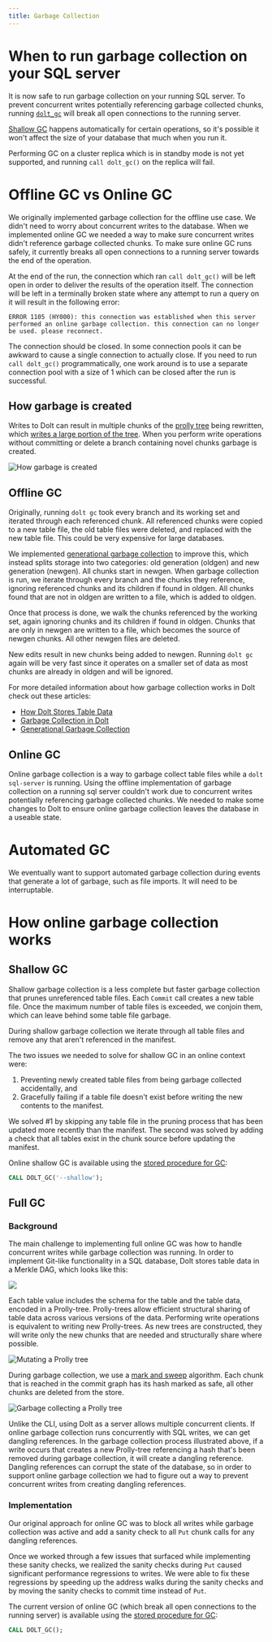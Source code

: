 ```yaml
---
title: Garbage Collection
---
```


# When to run garbage collection on your SQL server

It is now safe to run garbage collection on your running SQL server. To prevent concurrent
writes potentially referencing garbage collected chunks, running
[`dolt_gc`](../version-control/dolt-sql-procedures.md#dolt_gc) will break all open
connections to the running server.

[Shallow GC](#shallow-gc) happens automatically for certain operations, so it's possible
it won't affect the size of your database that much when you run it.

Performing GC on a cluster replica which is in standby mode is not yet supported, and running `call dolt_gc()` on the replica will fail.

# Offline GC vs Online GC

We originally implemented garbage collection for the offline use case. We didn't need to
worry about concurrent writes to the database. When we implemented online GC we needed a
way to make sure concurrent writes didn't reference garbage collected chunks. To make sure
online GC runs safely, it currently breaks all open connections to a running server towards the end of the operation.

At the end of the run, the connection which ran `call dolt_gc()` will be left open in order to deliver the results of the operation itself. The connection will be left in a terminally broken state where any attempt to run a query on it will result in the following error:

`ERROR 1105 (HY000): this connection was established when this server performed an online garbage collection. this connection can no longer be used. please reconnect.`

The connection should be closed. In some connection pools it can be awkward to cause a single connection to actually close. If you need to run `call dolt_gc()` programmatically, one work around is to use a separate connection pool with a size of 1 which can be closed after the run is successful.

## How garbage is created

Writes to Dolt can result in multiple chunks of the [prolly
tree](https://www.dolthub.com/blog/2020-04-01-how-dolt-stores-table-data) being rewritten,
which [writes a large portion of the
tree](https://www.dolthub.com/blog/2020-05-13-dolt-commit-graph-and-structural-sharing/#cant_share).
When you perform write operations without committing or delete a branch containing novel
chunks garbage is created.

![How garbage is created](../../../.gitbook/assets/how-garbage-is-created.png)

## Offline GC

Originally, running `dolt gc` took every branch and its working set and iterated through
each referenced chunk. All referenced chunks were copied to a new table file, the old
table files were deleted, and replaced with the new table file. This could be very
expensive for large databases.

We implemented [generational garbage
collection](https://www.dolthub.com/blog/2021-08-13-generational-gc) to improve this,
which instead splits storage into two categories: old generation (oldgen) and new
generation (newgen). All chunks start in newgen. When garbage collection is run, we
iterate through every branch and the chunks they reference, ignoring referenced chunks and
its children if found in oldgen. All chunks found that are not in oldgen are written to a
file, which is added to oldgen.

Once that process is done, we walk the chunks referenced by the working set, again
ignoring chunks and its children if found in oldgen. Chunks that are only in newgen are
written to a file, which becomes the source of newgen chunks. All other newgen files are
deleted.

New edits result in new chunks being added to newgen. Running `dolt gc` again will be very
fast since it operates on a smaller set of data as most chunks are already in oldgen and
will be ignored.

For more detailed information about how garbage collection works in Dolt check out these
articles:

- [How Dolt Stores Table Data](https://www.dolthub.com/blog/2020-04-01-how-dolt-stores-table-data)
- [Garbage Collection in Dolt](https://www.dolthub.com/blog/2020-10-16-garbage-collection-in-dolt)
- [Generational Garbage Collection](https://www.dolthub.com/blog/2021-08-13-generational-gc)

## Online GC

Online garbage collection is a way to garbage collect table files while a `dolt
sql-server` is running. Using the offline implementation of garbage collection on a
running sql server couldn't work due to concurrent writes potentially referencing garbage
collected chunks. We needed to make some changes to Dolt to ensure online garbage
collection leaves the database in a useable state.

# Automated GC

We eventually want to support automated garbage collection during events that generate a
lot of garbage, such as file imports. It will need to be interruptable.

# How online garbage collection works

## Shallow GC

Shallow garbage collection is a less complete but faster garbage collection that prunes
unreferenced table files. Each `Commit` call creates a new table file. Once the maximum
number of table files is exceeded, we conjoin them, which can leave behind some table file
garbage.

During shallow garbage collection we iterate through all table files and remove any that
aren't referenced in the manifest.

The two issues we needed to solve for shallow GC in an online context were:

1. Preventing newly created table files from being garbage collected accidentally, and
2. Gracefully failing if a table file doesn't exist before writing the new contents to the
   manifest.

We solved #1 by skipping any table file in the pruning process that has been updated more
recently than the manifest. The second was solved by adding a check that all tables exist
in the chunk source before updating the manifest.

Online shallow GC is available using the [stored procedure for
GC](../version-control/dolt-sql-procedures.md#dolt_gc):

```sql
CALL DOLT_GC('--shallow');
```

## Full GC

### Background

The main challenge to implementing full online GC was how to handle concurrent writes
while garbage collection was running. In order to implement Git-like functionality in a
SQL database, Dolt stores table data in a Merkle DAG, which looks like this:

![](../../../.gitbook/assets/dolt-commit-graph.png)

Each table value includes the schema for the table and the table data, encoded in a
Prolly-tree. Prolly-trees allow efficient structural sharing of table data across various
versions of the data. Performing write operations is equivalent to writing new Prolly-trees. As
new trees are constructed, they will write only the new chunks that are needed and
structurally share where possible.

![Mutating a Prolly tree](../../../.gitbook/assets/mutate-a-prolly-tree.gif)

During garbage collection, we use a [mark and
sweep](https://en.wikipedia.org/wiki/Tracing_garbage_collection) algorithm. Each chunk
that is reached in the commit graph has its hash marked as safe, all other chunks are
deleted from the store.

![Garbage collecting a Prolly tree](../../../.gitbook/assets/gc-prolly-tree.gif)

Unlike the CLI, using Dolt as a server allows multiple concurrent clients. If online
garbage collection runs concurrently with SQL writes, we can get dangling references. In
the garbage collection process illustrated above, if a write occurs that creates a new
Prolly-tree referencing a hash that's been removed during garbage collection, it will
create a dangling reference. Dangling references can corrupt the state of the database, so
in order to support online garbage collection we had to figure out a way to prevent
concurrent writes from creating dangling references.

### Implementation

Our original approach for online GC was to block all writes while garbage collection was
active and add a sanity check to all `Put` chunk calls for any dangling references.

Once we worked through a few issues that surfaced while implementing these sanity checks,
we realized the sanity checks during `Put` caused significant performance regressions to
writes. We were able to fix these regressions by speeding up the address walks during the
sanity checks and by moving the sanity checks to commit time instead of `Put`.

The current version of online GC (which break all open connections to the running server)
is available using the [stored procedure for
GC](../version-control/dolt-sql-procedures.md#dolt_gc):

```sql
CALL DOLT_GC();
```
